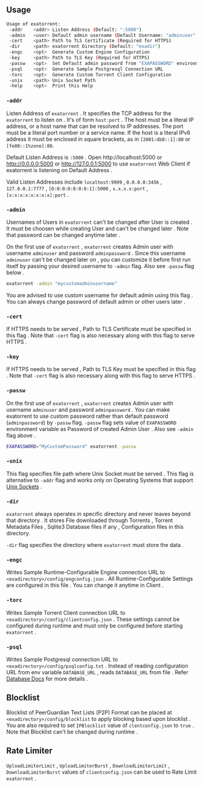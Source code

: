 ## Usage
```bash
Usage of exatorrent:
 -addr    <addr> Listen Address (Default: ":5000")
 -admin   <user> Default admin username (Default Username: "adminuser" and Default Password: "adminpassword")
 -cert    <path> Path to TLS Certificate (Required for HTTPS)
 -dir     <path> exatorrent Directory (Default: "exadir")
 -engc    <opt>  Generate Custom Engine Configuration
 -key     <path> Path to TLS Key (Required for HTTPS)
 -passw   <opt>  Set Default admin password from "EXAPASSWORD" environment variable
 -psql    <opt>  Generate Sample Postgresql Connection URL
 -torc    <opt>  Generate Custom Torrent Client Configuration
 -unix    <path> Unix Socket Path
 -help    <opt>  Print this Help
 ```

 ### `-addr`
Listen Address of `exatorrent` . It specifies the TCP address for the `exatorrent` to listen on . It's of form `host:port` . The host must be a literal IP address, or a host name that can be resolved to IP addresses. The port must be a literal port number or a service name. If the host is a literal IPv6 address it must be enclosed in square brackets, as in `[2001:db8::1]:80` or `[fe80::1%zone]:80`.

Default Listen Address is `:5000` . Open http://localhost:5000 or http://0.0.0.0:5000 or http://127.0.0.1:5000 to use `exatorrent` Web Client if exatorrent is listening on Default Address .

Valid Listen Addresses include `localhost:9999` , `0.0.0.0:3456` , `127.0.0.1:7777` , `[0:0:0:0:0:0:0:1]:5000` , `x.x.x.x:port` , `[x:x:x:x:x:x:x:x]:port` .

### `-admin`
Usernames of Users in `exatorrent`  can't be changed after User is created . It must be choosen while creating User and can't be changed later . Note that password can be changed anytime later .

On the first use of `exatorrent` , `exatorrent` creates Admin user with username `adminuser` and password `adminpassword` . Since this username `adminuser` can't be changed later on , you can customize it before first run itself by passing your desired username to `-admin` flag. Also see `-passw` flag below .

```bash
exatorrent -admin "mycustomadminusername"
```

You are advised to use custom username for default admin using this flag . You can always change password of default admin or other users later .

### `-cert`
If HTTPS needs to be served , Path to TLS Certificate must be specified in this flag . Note that `-cert` flag is also necessary along with this flag to serve HTTPS .

### `-key`
If HTTPS needs to be served , Path to TLS Key must be specified in this flag . Note that `-cert` flag is also necessary along with this flag to serve HTTPS .

### `-passw`
On the first use of `exatorrent` , `exatorrent` creates Admin user with username `adminuser` and password `adminpassword` . You can make exatorrent to use custom password rather than default password (`adminpassword`) by `-passw` flag. `-passw` flag sets value of `EXAPASSWORD` environment variable as Password of created Admin User . Also see `-admin` flag above .

```bash
EXAPASSWORD="MyCustomPassword" exatorrent -passw
```

### `-unix`
This flag specifies file path where Unix Socket must be served . This flag is alternative to `-addr` flag and works only on Operating Systems that support [Unix Sockets](https://en.wikipedia.org/wiki/Unix_domain_socket) .

### `-dir`
`exatorrent` always operates in specific directory and never leaves beyond that directory . It stores File downloaded through Torrents , Torrent Metadata Files , Sqlite3 Database files if any , Configuration files in this directory.

`-dir` flag specifies the directory where `exatorrent` must store the data .

### `-engc`
Writes Sample Runtime-Configurable Engine connection URL to `<exadirectory>/config/engconfig.json` . All Runtime-Configurable Settings are configured in this file . You can change it anytime in Client .

### `-torc`
Writes Sample Torrent Client connection URL to `<exadirectory>/config/clientconfig.json` . These settings cannot be configured during runtime and must only be configured before starting `exatorrent` .

### `-psql`
Writes Sample Postgresql connection URL to `<exadirectory>/config/psqlconfig.txt` . Instead of reading configuration URL from env variable `DATABASE_URL` , reads `DATABASE_URL` from file . Refer [Database Docs](database.md) for more details .


## Blocklist
Blocklist of PeerGuardian Text Lists (P2P) Format can be placed at `<exadirectory>/config/blocklist` to apply blocking based upon blocklist . You are also required to set `IPBlocklist` value of `clentconfig.json` to `true` . Note that Blocklist can't be changed during runtime .

## Rate Limiter
`UploadLimiterLimit` , `UploadLimiterBurst` , `DownloadLimiterLimit` , `DownloadLimiterBurst`  values of `clientconfig.json` can be used to Rate Limit `exatorrent` .
